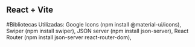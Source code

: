 ## React + Vite

#Bibliotecas Utilizadas: 
Google Icons (npm install @material-ui/icons),
Swiper (npm install swiper),
JSON server (npm install json-server),
React Router (npm install json-server react-router-dom),

